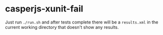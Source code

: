 # casperjs-xunit-fail

Just run `./run.sh` and after tests complete there will be a `results.xml` in the current working directory that doesn't show any results.
